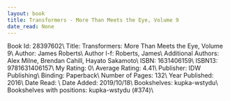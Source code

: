 ```yaml
---
layout: book
title: Transformers - More Than Meets the Eye, Volume 9
date_read: None
---
```


Book Id: 28397602\ 
Title: Transformers: More Than Meets the Eye, Volume 9\ 
Author: James Roberts\ 
Author l-f: Roberts, James\ 
Additional Authors: Alex Milne, Brendan Cahill, Hayato Sakamoto\ 
ISBN: 1631406159\ 
ISBN13: 9781631406157\ 
My Rating: 0\ 
Average Rating: 4.41\ 
Publisher: IDW Publishing\ 
Binding: Paperback\ 
Number of Pages: 132\ 
Year Published: 2016\ 
Date Read: \ 
Date Added: 2019/10/18\ 
Bookshelves: kupka-wstydu\ 
Bookshelves with positions: kupka-wstydu (#374)\ 

